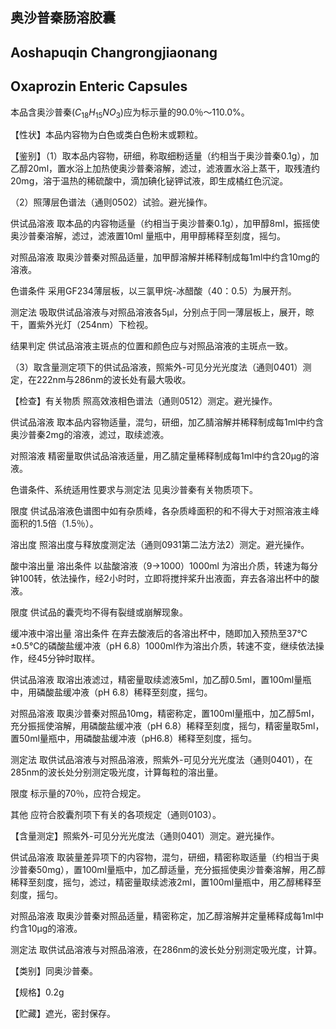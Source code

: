 ## 奥沙普秦肠溶胶囊

## Aoshapuqin Changrongjiaonang

## Oxaprozin Enteric Capsules

本品含奥沙普秦$(C_{18}H_{15}NO_{3})$应为标示量的90.0％～110.0%。

【性状】本品内容物为白色或类白色粉末或颗粒。

【鉴别】（1）取本品内容物，研细，称取细粉适量（约相当于奥沙普秦0.1g），加乙醇20ml，置水浴上加热使奥沙普秦溶解，滤过，滤液置水浴上蒸干，取残渣约20mg，溶于温热的稀硫酸中，滴加碘化铋钾试液，即生成橘红色沉淀。

（2）照薄层色谱法（通则0502）试验。避光操作。

供试品溶液 取本品的内容物适量（约相当于奥沙普秦0.1g），加甲醇8ml，振摇使奥沙普秦溶解，滤过，滤液置10ml 量瓶中，用甲醇稀释至刻度，摇匀。

对照品溶液 取奥沙普秦对照品适量，加甲醇溶解并稀释制成每1ml中约含10mg的溶液。

色谱条件 采用GF234薄层板，以三氯甲烷-冰醋酸（40：0.5）为展开剂。

测定法 吸取供试品溶液与对照品溶液各5μl，分别点于同一薄层板上，展开，晾干，置紫外光灯（254nm）下检视。

结果判定 供试品溶液主斑点的位置和颜色应与对照品溶液的主斑点一致。

（3）取含量测定项下的供试品溶液，照紫外-可见分光光度法（通则0401）测定，在222nm与286nm的波长处有最大吸收。

【检查】有关物质 照高效液相色谱法（通则0512）测定。避光操作。

供试品溶液 取本品内容物适量，混匀，研细，加乙腈溶解并稀释制成每1ml中约含奥沙普秦2mg的溶液，滤过，取续滤液。

对照溶液 精密量取供试品溶液适量，用乙腈定量稀释制成每1ml中约含20μg的溶液。

色谱条件、系统适用性要求与测定法 见奥沙普秦有关物质项下。

限度 供试品溶液色谱图中如有杂质峰，各杂质峰面积的和不得大于对照溶液主峰面积的1.5倍（1.5％）。

溶出度 照溶出度与释放度测定法（通则0931第二法方法2）测定。避光操作。

酸中溶出量 溶出条件 以盐酸溶液（9→1000）1000ml 为溶出介质，转速为每分钟100转，依法操作，经2小时时，立即将搅拌桨升出液面，弃去各溶出杯中的酸液。

限度 供试品的囊壳均不得有裂缝或崩解现象。

缓冲液中溶出量 溶出条件 在弃去酸液后的各溶出杯中，随即加入预热至37℃±0.5℃的磷酸盐缓冲液（pH 6.8）1000ml作为溶出介质，转速不变，继续依法操作，经45分钟时取样。

供试品溶液 取溶出液滤过，精密量取续滤液5ml，加乙醇0.5ml，置100ml量瓶中，用磷酸盐缓冲液（pH 6.8）稀释至刻度，摇匀。

对照品溶液 取奥沙普秦对照品10mg，精密称定，置100ml量瓶中，加乙醇5ml，充分振摇使溶解，用磷酸盐缓冲液（pH 6.8）稀释至刻度，摇匀，精密量取5ml，置50ml量瓶中，用磷酸盐缓冲液（pH6.8）稀释至刻度，摇匀。

测定法 取供试品溶液与对照品溶液，照紫外-可见分光光度法（通则0401），在285nm的波长处分别测定吸光度，计算每粒的溶出量。

限度 标示量的70％，应符合规定。

其他 应符合胶囊剂项下有关的各项规定（通则0103）。

【含量测定】照紫外-可见分光光度法（通则0401）测定。避光操作。

供试品溶液 取装量差异项下的内容物，混匀，研细，精密称取适量（约相当于奥沙普秦50mg），置100ml量瓶中，加乙醇适量，充分振摇使奥沙普秦溶解，用乙醇稀释至刻度，摇匀，滤过，精密量取续滤液2ml，置100ml量瓶中，用乙醇稀释至刻度，摇匀。

对照品溶液 取奥沙普秦对照品适量，精密称定，加乙醇溶解并定量稀释成每1ml中约含10μg的溶液。

测定法 取供试品溶液与对照品溶液，在286nm的波长处分别测定吸光度，计算。

【类别】同奥沙普秦。

【规格】0.2g

【贮藏】遮光，密封保存。